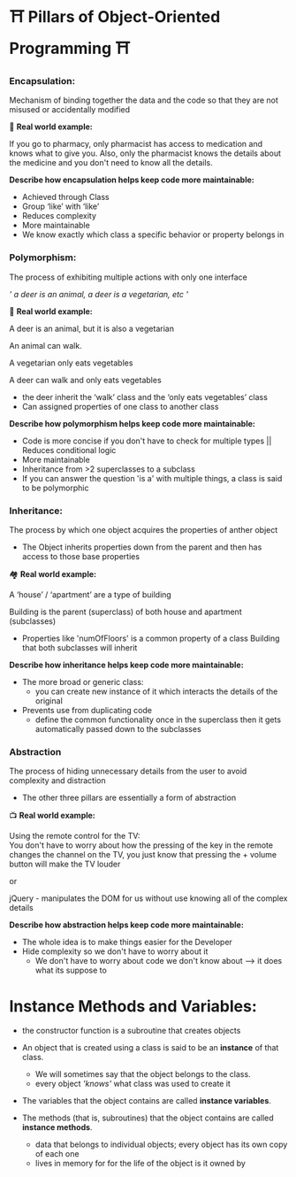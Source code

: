 # ⛩ Pillars of Object-Oriented Programming ⛩

### Encapsulation:
Mechanism of binding together the data and the code so that they are not misused or accidentally modified

💊 **Real world example:**

If you go to pharmacy, only pharmacist has access to medication and knows what to give you. Also, only the pharmacist knows the details about the medicine and you don't need to know all the details.

**Describe how encapsulation helps keep code more maintainable:**
- Achieved through Class
- Group ‘like’ with ‘like’
- Reduces complexity
- More maintainable
- We know exactly which class a specific behavior or property belongs in

### Polymorphism:
The process of exhibiting multiple actions with only one interface

  *' a deer is an animal, a deer is a vegetarian, etc '*

🦌 **Real world example:**

A deer is an animal, but it is also a vegetarian

An animal can walk.

A vegetarian only eats vegetables

A deer can walk and only eats vegetables
* the deer inherit the ‘walk’ class and the ‘only eats vegetables’ class
* Can assigned properties of one class to another class

**Describe how polymorphism helps keep code more maintainable:**
- Code is more concise if you don't have to check for multiple types || Reduces conditional logic
-  More maintainable
- Inheritance from >2 superclasses to a subclass
- If you can answer the question 'is a' with multiple things, a class is said to be polymorphic

### Inheritance:
The process by which one object acquires the properties of anther object
- The Object inherits properties down from the parent and then has access to those base properties

🏘 **Real world example:**

A ‘house’ / ‘apartment’ are a type of building

Building is the parent (superclass) of both house and apartment (subclasses)
* Properties like 'numOfFloors' is a common property of a class Building that both subclasses will inherit

**Describe how inheritance helps keep code more maintainable:**

- The more broad or generic class:
  - you can create new instance of it which interacts the details of the original
- Prevents use from duplicating code
  - define the common functionality once in the superclass then it gets automatically passed down to the subclasses

### Abstraction
The process of hiding unnecessary details from the user to avoid complexity and distraction
- The other three pillars are essentially a form of abstraction

📺 **Real world example:**

Using the remote control for the TV: <br>
 You don't have to worry about how the pressing of the key in the remote changes the channel on the TV, you just know that pressing the + volume button will make the TV louder

or

jQuery -  manipulates the DOM for us without use knowing all of the complex details

**Describe how abstraction helps keep code more maintainable:**
- The whole idea is to make things easier for the Developer
- Hide complexity so we don't have to worry about it
  - We don't have to worry about code we don't know about —> it does what its suppose to


# Instance Methods and Variables:
- the constructor function is a subroutine that creates objects
- An object that is created using a class is said to be an **instance** of that class.
  - We will sometimes say that the object belongs to the class.
  - every object *'knows'* what class was used to create it


- The variables that the object contains are called **instance variables**.

- The methods (that is, subroutines) that the object contains are called **instance methods**.
  - data that belongs to individual objects; every object has its own copy of each one
  - lives in memory for for the life of the object is it owned by
